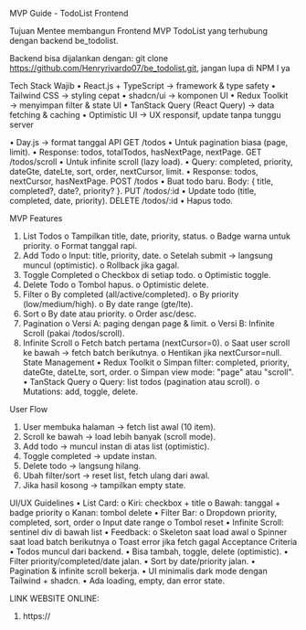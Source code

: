 MVP Guide - TodoList Frontend 

Tujuan Mentee membangun Frontend MVP TodoList yang terhubung dengan backend be_todolist. 

Backend bisa dijalankan dengan: git clone https://github.com/Henryrivardo07/be_todolist.git, jangan lupa di NPM I ya 

Tech Stack Wajib 
• React.js + TypeScript → framework & type safety 
• Tailwind CSS → styling cepat 
• shadcn/ui → komponen UI 
• Redux Toolkit → menyimpan filter & state UI 
• TanStack Query (React Query) → data fetching & caching 
• Optimistic UI → UX responsif, update tanpa tunggu server

• Day.js → format tanggal API GET /todos 
• Untuk pagination biasa (page, limit). 
• Response: todos, totalTodos, hasNextPage, nextPage. GET /todos/scroll 
• Untuk infinite scroll (lazy load). 
• Query: completed, priority, dateGte, dateLte, sort, order, nextCursor, limit. 
• Response: todos, nextCursor, hasNextPage. POST /todos 
• Buat todo baru. Body: { title, completed?, date?, priority? }. PUT /todos/:id 
• Update todo (title, completed, date, priority). DELETE /todos/:id 
• Hapus todo. 

MVP Features 
1. List Todos
   o Tampilkan title, date, priority, status.
   o Badge warna untuk priority.
   o Format tanggal rapi.
3. Add Todo
   o Input: title, priority, date.
   o Setelah submit → langsung muncul (optimistic).
   o Rollback jika gagal.
5. Toggle Completed
   o Checkbox di setiap todo.
   o Optimistic toggle.
7. Delete Todo
   o Tombol hapus.
   o Optimistic delete.
9. Filter
    o By completed (all/active/completed).
    o By priority (low/medium/high).
    o By date range (gte/lte).
11. Sort
    o By date atau priority.
    o Order asc/desc.
13. Pagination
    o Versi A: paging dengan page & limit.
    o Versi B: Infinite Scroll (pakai /todos/scroll).
15. Infinite Scroll o Fetch batch pertama (nextCursor=0).
    o Saat user scroll ke bawah → fetch batch berikutnya.
    o Hentikan jika nextCursor=null. State Management • Redux Toolkit
    o Simpan filter: completed, priority, dateGte, dateLte, sort, order.
    o Simpan view mode: "page" atau "scroll". • TanStack Query
    o Query: list todos (pagination atau scroll).
    o Mutations: add, toggle, delete.

User Flow 
1. User membuka halaman → fetch list awal (10 item).
2. Scroll ke bawah → load lebih banyak (scroll mode).
3. Add todo → muncul instan di atas list (optimistic).
4. Toggle completed → update instan.
5. Delete todo → langsung hilang.
6. Ubah filter/sort → reset list, fetch ulang dari awal.
7. Jika hasil kosong → tampilkan empty state. 

UI/UX Guidelines 
• List Card: 
	o Kiri: checkbox + title 
 	o Bawah: tanggal + badge priority 
	o Kanan: tombol delete 
• Filter Bar: 
	o Dropdown priority, completed, sort, order 
 	o Input date range o Tombol reset 
• Infinite Scroll: sentinel div di bawah list 
• Feedback: 
	o Skeleton saat load awal 
 	o Spinner saat load batch berikutnya 
	o Toast error jika fetch gagal Acceptance Criteria 
• Todos muncul dari backend. 
• Bisa tambah, toggle, delete (optimistic). 
• Filter priority/completed/date jalan. 
• Sort by date/priority jalan. 
• Pagination & infinite scroll bekerja. 
• UI minimalis dark mode dengan Tailwind + shadcn. 
• Ada loading, empty, dan error state. 

LINK WEBSITE ONLINE:
1. https://

